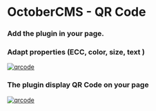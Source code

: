 # OctoberCMS - QR Code

### Add the plugin in your page.
### Adapt properties (ECC, color, size, text )

[![qrcode](http://img.ctrlv.in/img/16/04/19/571639d505f66.jpg)](http://ctrlv.in/740817)

### The plugin display QR Code on your page

[![qrcode](http://img.ctrlv.in/img/16/04/19/57163ea3dc0a3.jpg)](http://ctrlv.in/740830)
